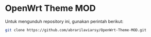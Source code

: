 # OpenWrt Theme MOD

Untuk mengunduh repository ini, gunakan perintah berikut:

```sh
git clone https://github.com/abrarilaviarsy/OpenWrt-Theme-MOD.git
